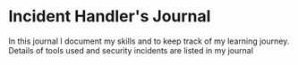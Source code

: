 # Incident Handler's Journal

In this journal I document my skills and to keep track of my learning journey.
Details of tools used and security incidents are listed in my journal 
